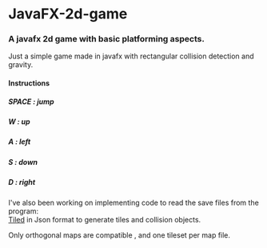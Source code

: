 # JavaFX-2d-game

### A javafx 2d game with basic platforming aspects.

Just a simple game made in javafx with rectangular collision detection and gravity.

#### **Instructions**

##### **SPACE : jump**

##### **W : up**

##### **A : left**

##### **S : down**

##### **D : right**


I've also been working on implementing code to read the save files from the program:  
[Tiled](http://www.mapeditor.org/ "Tiled Map Editor")
in Json format to generate tiles and collision objects.

Only orthogonal maps are compatible , and one tileset per map file.
